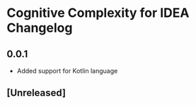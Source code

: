 <!-- Keep a Changelog guide -> https://keepachangelog.com -->

# Cognitive Complexity for IDEA Changelog

## 0.0.1
- Added support for Kotlin language

## [Unreleased]
